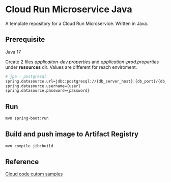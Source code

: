 # Cloud Run Microservice Java

A template repository for a Cloud Run Microservice. Written in Java.

## Prerequisite
Java 17

Create 2 files <em>applicaiton-dev.properties</em> and <em>application-prod.properties</em> under __resources__ dir. Values are different for reach enviroment.
```bash
# jpa - postgresql
spring.datasource.url=jdbc:postgresql://{db_server_host}:{db_port}/{db_name}
spring.datasource.username={user}
spring.datasource.password={password}
```

## Run
```bash
mvn spring-boot:run
```

## Build and push image to Artifact Registry
```bash
mvn compile jib:build
```

## Reference
[Cloud code cutom samples][Link]

[Link]: https://github.com/GoogleCloudPlatform/cloud-code-custom-samples-example/